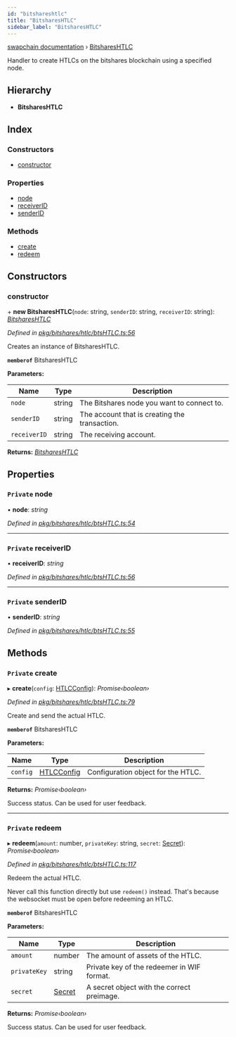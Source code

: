 ```yaml
---
id: "bitshareshtlc"
title: "BitsharesHTLC"
sidebar_label: "BitsharesHTLC"
---
```


[swapchain documentation](../globals.md) › [BitsharesHTLC](bitshareshtlc.md)

Handler to create HTLCs on the bitshares blockchain using a specified node.

## Hierarchy

- **BitsharesHTLC**

## Index

### Constructors

- [constructor](bitshareshtlc.md#constructor)

### Properties

- [node](bitshareshtlc.md#private-node)
- [receiverID](bitshareshtlc.md#private-receiverid)
- [senderID](bitshareshtlc.md#private-senderid)

### Methods

- [create](bitshareshtlc.md#private-create)
- [redeem](bitshareshtlc.md#private-redeem)

## Constructors

### constructor

\+ **new BitsharesHTLC**(`node`: string, `senderID`: string, `receiverID`: string): _[BitsharesHTLC](bitshareshtlc.md)_

_Defined in [pkg/bitshares/htlc/btsHTLC.ts:56](https://github.com/chronark/swapchain/blob/281c0f2/src/pkg/bitshares/htlc/btsHTLC.ts#L56)_

Creates an instance of BitsharesHTLC.

**`memberof`** BitsharesHTLC

**Parameters:**

| Name         | Type   | Description                                   |
| ------------ | ------ | --------------------------------------------- |
| `node`       | string | The Bitshares node you want to connect to.    |
| `senderID`   | string | The account that is creating the transaction. |
| `receiverID` | string | The receiving account.                        |

**Returns:** _[BitsharesHTLC](bitshareshtlc.md)_

## Properties

### `Private` node

• **node**: _string_

_Defined in [pkg/bitshares/htlc/btsHTLC.ts:54](https://github.com/chronark/swapchain/blob/281c0f2/src/pkg/bitshares/htlc/btsHTLC.ts#L54)_

---

### `Private` receiverID

• **receiverID**: _string_

_Defined in [pkg/bitshares/htlc/btsHTLC.ts:56](https://github.com/chronark/swapchain/blob/281c0f2/src/pkg/bitshares/htlc/btsHTLC.ts#L56)_

---

### `Private` senderID

• **senderID**: _string_

_Defined in [pkg/bitshares/htlc/btsHTLC.ts:55](https://github.com/chronark/swapchain/blob/281c0f2/src/pkg/bitshares/htlc/btsHTLC.ts#L55)_

## Methods

### `Private` create

▸ **create**(`config`: [HTLCConfig](../interfaces/htlcconfig.md)): _Promise‹boolean›_

_Defined in [pkg/bitshares/htlc/btsHTLC.ts:79](https://github.com/chronark/swapchain/blob/281c0f2/src/pkg/bitshares/htlc/btsHTLC.ts#L79)_

Create and send the actual HTLC.

**`memberof`** BitsharesHTLC

**Parameters:**

| Name     | Type                                      | Description                        |
| -------- | ----------------------------------------- | ---------------------------------- |
| `config` | [HTLCConfig](../interfaces/htlcconfig.md) | Configuration object for the HTLC. |

**Returns:** _Promise‹boolean›_

Success status. Can be used for user feedback.

---

### `Private` redeem

▸ **redeem**(`amount`: number, `privateKey`: string, `secret`: [Secret](../interfaces/secret.md)): _Promise‹boolean›_

_Defined in [pkg/bitshares/htlc/btsHTLC.ts:117](https://github.com/chronark/swapchain/blob/281c0f2/src/pkg/bitshares/htlc/btsHTLC.ts#L117)_

Redeem the actual HTLC.

Never call this function directly but use `redeem()` instead.
That's because the websocket must be open before redeeming an HTLC.

**`memberof`** BitsharesHTLC

**Parameters:**

| Name         | Type                              | Description                                |
| ------------ | --------------------------------- | ------------------------------------------ |
| `amount`     | number                            | The amount of assets of the HTLC.          |
| `privateKey` | string                            | Private key of the redeemer in WIF format. |
| `secret`     | [Secret](../interfaces/secret.md) | A secret object with the correct preimage. |

**Returns:** _Promise‹boolean›_

Success status. Can be used for user feedback.
